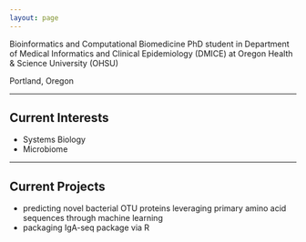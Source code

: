 ```yaml
---
layout: page
---
```

Bioinformatics and Computational Biomedicine PhD student in 
Department of Medical Informatics and Clinical Epidemiology (DMICE) at 
Oregon Health & Science University (OHSU)

Portland, Oregon

---

## Current Interests

- Systems Biology  
- Microbiome  

---


## Current Projects

- predicting novel bacterial OTU proteins leveraging primary amino acid sequences through machine learning  
- packaging IgA-seq package via R  


